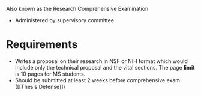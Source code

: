 Also known as the Research Comprehensive Examination
- Administered by supervisory committee. 

# Requirements
- Writes a proposal on their research in NSF or NIH format which would include only the technical proposal and the vital sections. The page **limit** is 10 pages for MS students. 
- Should be submitted at least 2 weeks before comprehensive exam ([[Thesis Defense]])


